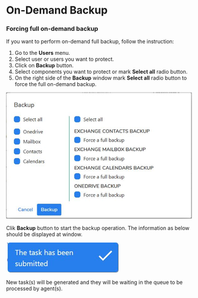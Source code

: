 # On-Demand Backup

### Forcing full on-demand backup

If you want to perform on-demand full backup, follow the instruction:

1. Go to the **Users** menu.
2. Select user or users you want to protect.
3. Click on **Backup** button.
4. Select components you want to protect or mark **Select all** radio button.
5. On the right side of the **Backup** window mark **Select all** radio button to force the full on-demand backup.  

![](../../.gitbook/assets/kodo-cloud-administration-backup03%20%281%29.jpg)

Clik **Backup** button to start  the backup operation. The information as below should be displayed at window. 

![](../../.gitbook/assets/kodo-cloud-administration-backup04.jpg)

New task\(s\) will be generated and they will be waiting in the queue to be processed by agent\(s\).

